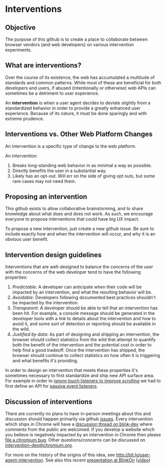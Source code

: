 # Interventions

## Objective

The purpose of this github is to create a place to collaborate between browser vendors (and web developers) on various intervention experiments.

## What are interventions?

Over the course of its existence, the web has accumulated a multitude of standards and common patterns. While most of these are beneficial for both developers and users, if abused (intentionally or otherwise) web APIs can sometimes be a detriment to user experience.

An **intervention** is when a user agent decides to deviate slightly from a standardized behavior in order to provide a greatly enhanced user experience. Because of its nature, it must be done sparingly and with extreme prudence.

## Interventions vs. Other Web Platform Changes
An intervention is a specific type of change to the web platform.

An intervention:

1. Breaks long-standing web behavior in as minimal a way as possible.
2. Directly benefits the user in a substantial way.
3. Likely has an opt-out. Will err on the side of giving opt outs, but some rare cases may not need them.

## Proposing an intervention

This github exists to allow collaborative brainstorming, and to share knowledge about what does and does not work. As such, we encourage everyone to propose interventions that could have big UX impact.

To propose a new intervention, just create a new github issue. Be sure to include exactly how and when the intervention will occur, and why it is an obvious user benefit.

## Intervention design guidelines

Interventions that are well-designed to balance the concerns of the user with the concerns of the web developer tend to have the following properties:

1. *Predictable*: A developer can anticipate when their code will be impacted by an intervention, and what the resulting behavior will be.
2. *Avoidable*: Developers following documented best practices shouldn't be impacted by the intervention.
3. *Transparent*: A developer should be able to tell that an intervention has been hit.  For example, a console message should be generated in the developer tools with a link to details about the intervention and how to avoid it, and some sort of detection or reporting should be available in the wild.
4. *Justified by data*: As part of designing and shipping an intervention, the browser should collect statistics from the wild that attempt to quantify both the benefit of the intervention and the potential cost in order to help find a good tradeoff.  Once the intervention has shipped, the browser should continue to collect statistics on how often it is triggering and what benefits it's providing.

In order to design an intervention that meets these properties it's sometimes necessary to first standardize and ship new API surface area.  For example in order to [ignore touch listeners to improve scrolling](https://github.com/WICG/interventions/issues/18) we had to first define an API for [passive event listeners](https://github.com/WICG/EventListenerOptions/blob/gh-pages/explainer.md).

## Discussion of interventions

There are currently no plans to have in-person meetings about this and discussion should happen primarily via github [issues](https://github.com/WICG/interventions/issues).  Every intervention which ships in Chrome will have a [discussion thread on blink-dev](https://groups.google.com/a/chromium.org/forum/#!searchin/blink-dev/intervene%7Csort:date) where comments from the public are welcomed.  If you develop a website which you believe is negatively impacted by an intervention in Chrome then please [file a chromium bug](https://crbug.com).  Other questions/concerns can be discussed on [intervention-dev@chromium.org](https://groups.google.com/a/chromium.org/forum/#!forum/intervention-dev).

For more on the history of the origins of this idea, see http://bit.ly/user-agent-intervention.  See also this recent [presentation at BlinkOn](https://docs.google.com/presentation/d/1yD5nmmzQGAbV6Zn3aiuEOAFccgbWjXomLCDFM4dYMF4/edit) ([video](https://www.youtube.com/watch?v=wQGa_6CRc9I))

